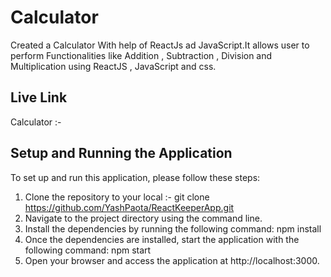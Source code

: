 # Calculator
Created a Calculator With help of ReactJs ad JavaScript.It allows user to perform Functionalities like Addition , Subtraction , Division and Multiplication using ReactJS , JavaScript and css.

## Live Link
Calculator :-
## Setup and Running the Application

To set up and run this application, please follow these steps:

1. Clone the repository to your local :- git clone https://github.com/YashPaota/ReactKeeperApp.git 
2. Navigate to the project directory using the command line. 
3. Install the dependencies by running the following command: npm install  
4. Once the dependencies are installed, start the application with the following command: npm start  
5. Open your browser and access the application at http://localhost:3000.  

